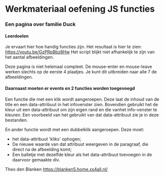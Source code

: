 # Werkmateriaal oefening JS functies
### Een pagina over familie Duck

#### Leerdoelen
Je ervaart hier hoe handig functies zijn.
Het resultaat is hier te zien: https://youtu.be/GzPRpBbz8Hw
Het script blijkt niet afhankelijk te zijn van het aantal afbeeldingen.

Deze pagina is niet helemaal compleet.
De mouse-enter en mouse-leave werken slechts op de eerste 4 plaatjes.
Je kunt dit uitbreiden naar alle 7 de afbeeldingen.

#### Daarnaast moeten er events en 2 functies worden toegevoegd
Een functie die met een klik wordt aangeroepen.
Deze laat de inhoud van de title en een data-attribuut in het infovenster zien.
Bovendien gebruikt het de kleur uit een data-attribuut om zijn eigen rand en die vanhet info-venster te kleuren.
Een voorbeeld van het gebruikt van dat data-attribuut zie je in deze bestanden.

En ander functie wordt met een dubbelklik aangeroepen.
Deze moet:
- het data-attribuut 'kliks' ophogen;
- De nieuwe waarde van dat attribuut weergeven in de paragraaf, die direct na de afbeelding komt;
- Een balletje met dezelfde kleur als het data-attribuut toevoegen in de daarvoor gemaakte div.

Theo den Blanken
https://blanken5.home.xs4all.nl/ 
